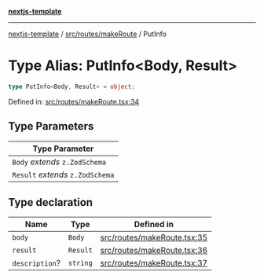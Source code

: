 [**nextjs-template**](README.md)

---

[nextjs-template](README.md) / [src/routes/makeRoute](src.routes.makeRoute.md) / PutInfo

# Type Alias: PutInfo\<Body, Result\>

```ts
type PutInfo<Body, Result> = object;
```

Defined in: [src/routes/makeRoute.tsx:34](https://github.com/mariolim96/Easy-Check-In/blob/e840a4393cceae48bed5204292fc61d73f9f5dbb/src/routes/makeRoute.tsx#L34)

## Type Parameters

| Type Parameter                   |
| -------------------------------- |
| `Body` _extends_ `z.ZodSchema`   |
| `Result` _extends_ `z.ZodSchema` |

## Type declaration

| Name                                    | Type     | Defined in                                                                                                                                            |
| --------------------------------------- | -------- | ----------------------------------------------------------------------------------------------------------------------------------------------------- |
| <a id="body"></a> `body`                | `Body`   | [src/routes/makeRoute.tsx:35](https://github.com/mariolim96/Easy-Check-In/blob/e840a4393cceae48bed5204292fc61d73f9f5dbb/src/routes/makeRoute.tsx#L35) |
| <a id="result"></a> `result`            | `Result` | [src/routes/makeRoute.tsx:36](https://github.com/mariolim96/Easy-Check-In/blob/e840a4393cceae48bed5204292fc61d73f9f5dbb/src/routes/makeRoute.tsx#L36) |
| <a id="description"></a> `description`? | `string` | [src/routes/makeRoute.tsx:37](https://github.com/mariolim96/Easy-Check-In/blob/e840a4393cceae48bed5204292fc61d73f9f5dbb/src/routes/makeRoute.tsx#L37) |
